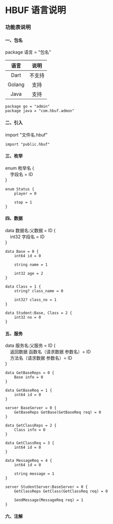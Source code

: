 # HBUF 语言说明

### 功能表说明

#### 一、包名

package 语言 = "包名"

|   语言   | 说明  |
|:------:|:---:|
|  Dart  | 不支持 |
| Golang | 支持  |
|  Java  | 支持  |

```hbuf
package go = "admin"
package java = "com.hbuf.admon"
```

#### 二、引入

import "文件名.hbuf"

```hbuf
import "public.hbuf"
```

#### 三、枚举

enum 枚举名 {  
&nbsp; &nbsp; 字段名 = ID  
}

```hbuf
enum Status {
    player = 0

    stop = 1
}
```

#### 四、数据

data 数据名:父数据 = ID {  
&nbsp; &nbsp; int32 字段名 = ID  
}

```hbuf
data Base = 0 {
    int64 id = 0

    string name = 1

    int32 age = 2
}

data Class = 1 {
    string? class_name = 0

    int32? class_no = 1
}

data Student:Base, Class = 2 {
    int32 no = 0
}
```

#### 五、服务

data 服务名:父服务 = ID {  
&nbsp; &nbsp; 返回数据 函数名（请求数据 参数名）= ID  
&nbsp; &nbsp; 方法名（请求数据 参数名）= ID  
}

```hbuf
data GetBaseReps = 0 {
    Base info = 0
}

data GetBaseReq = 1 {
    int64 id = 0
}

server BaseServer = 0 {
    GetBaseReps GetBase(GetBaseReq req) = 0
}

data GetClassReps = 2 {
    Class info = 0
}

data GetClassReq = 3 {
    int64 id = 0
}

data MessageReq = 4 {
    int64 id = 0
    
    string message = 1
}

server StudentServer:BaseServer = 0 {
    GetClassReps GetClass(GetClassReq req) = 0
    
    SendMessage(MessageReq req) = 1
}

```

#### 六、注解



